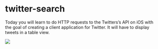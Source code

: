 # twitter-search

Today you will learn to do HTTP requests to the Twitters’s API on iOS with the
goal of creating a client application for Twitter. It will have to display tweets in a table
view.

![](https://github.com/DZborovsk/backup/blob/master/img/twitter1.png)
